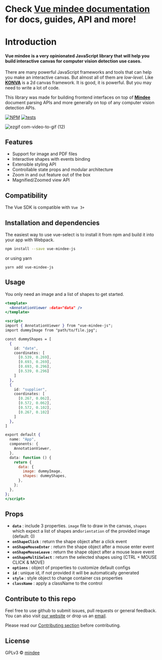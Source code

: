 # Check [Vue mindee documentation](https://vue-mindee-js.netlify.app) for docs, guides, API and more!

# Introduction

#### **Vue mindee** is a very opinionated JavaScript library that will help you build interactive canvas for computer vision detection use cases.

There are many powerful JavaScript frameworks and tools that can help you make an interactive canvas. But almost all of them are _low-level_. Like **[KONVA](https://konvajs.org/)** is a 2d canvas framework. It is good, it is powerful. But you may need to write a lot of code.

This library was made for building frontend interfaces on top of **[Mindee](https://mindee.com/)** document parsing APIs and more generally on top of any computer vision detection APIs.

[![NPM](https://img.shields.io/npm/v/vue-mindee-js.svg)](https://www.npmjs.com/package/vue-mindee-js/v/1.3.0) [![tests](https://github.com/mindee/vue-mindee-js/actions/workflows/cypress-workflow.yml/badge.svg?branch=new-version)](https://github.com/mindee/vue-mindee-js/actions/workflows/cypress-workflow.yml)

![ezgif com-video-to-gif (12)](https://user-images.githubusercontent.com/41388086/87852820-92045b80-c905-11ea-808e-5a971de2b29f.gif)

## Features

- Support for image and PDF files
- Interactive shapes with events binding
- Extensible styling API
- Controllable state props and modular architecture
- Zoom in and out feature out of the box
- Magnified/Zoomed view API

## Compatibility

The Vue SDK is compatible with `Vue 3+`

## Installation and dependencies

The easiest way to use vue-select is to install it from npm and build it into your app with Webpack.

```bash
npm install --save vue-mindee-js
```

or using yarn

```
yarn add vue-mindee-js
```

## Usage

You only need an image and a list of shapes to get started.

```jsx
<template>
  <AnnotationViewer :data="data" />
</template>

<script>
import { AnnotationViewer } from "vue-mindee-js";
import dummyImage from "path/to/file.jpg";

const dummyShapes = [
  {
    id: "date",
    coordinates: [
      [0.539, 0.269],
      [0.693, 0.269],
      [0.693, 0.296],
      [0.539, 0.296]
    ]
  },
  {
    id: "supplier",
    coordinates: [
      [0.267, 0.062],
      [0.572, 0.062],
      [0.572, 0.102],
      [0.267, 0.102]
    ]
  },
]

export default {
  name: "App",
  components: {
    AnnotationViewer,
  },
  data: function () {
    return {
      data: {
        image: dummyImage,
        shapes: dummyShapes,
      },
    };
  },
};
</script>

```

## Props

- **`data`** : include 3 properties. `image` file to draw in the canvas, `shapes` which expect a list of shapes and`orientation` of the provided image (default: 0)
- **`onShapeClick`** : return the shape object after a click event
- **`onShapeMouseEnter`** : return the shape object after a mouse enter event
- **`onShapeMouseLeave`** : return the shape object after a mouse leave event
- **`onShapeMultiSelect`** : return the selected shapes using (CTRL + MOUSE CLICK & MOVE)
- **`options`** : object of properties to customize default configs
- **`id`** : unique id, if not provided it will be automatically generated
- **`style`** : style object to change container css properties
- **`className`** : apply a className to the control

## Contribute to this repo

Feel free to use github to submit issues, pull requests or general feedback.
You can also visit [our website](https://mindee.com) or drop us an [email](mailto:contact@mindee.com).

Please read our [Contributing section](https://github.com/publicMindee/vue-mindee-js/blob/master/CONTRIBUTING.md) before contributing.

## License

GPLv3 © [mindee](https://mindee.com)

